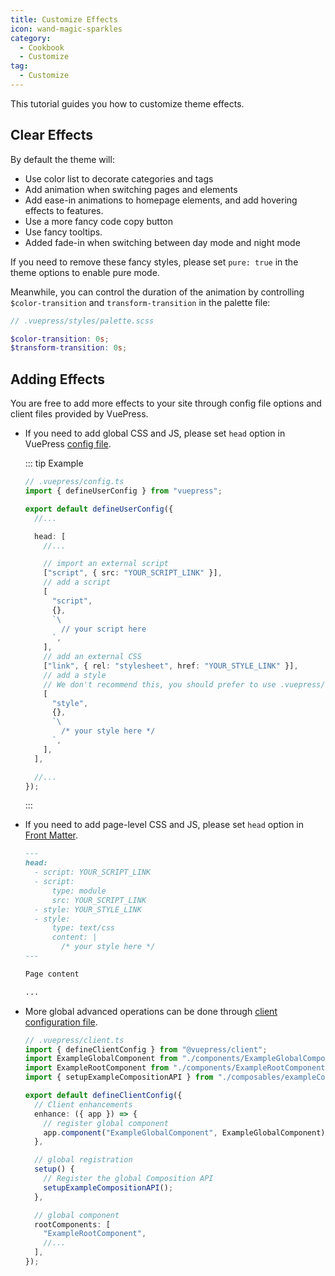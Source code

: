 ```yaml
---
title: Customize Effects
icon: wand-magic-sparkles
category:
  - Cookbook
  - Customize
tag:
  - Customize
---
```


This tutorial guides you how to customize theme effects.

<!-- more -->

## Clear Effects

By default the theme will:

- Use color list to decorate categories and tags
- Add animation when switching pages and elements
- Add ease-in animations to homepage elements, and add hovering effects to features.
- Use a more fancy code copy button
- Use fancy tooltips.
- Added fade-in when switching between day mode and night mode

If you need to remove these fancy styles, please set `pure: true` in the theme options to enable pure mode.

Meanwhile, you can control the duration of the animation by controlling `$color-transition` and `transform-transition` in the palette file:

```scss
// .vuepress/styles/palette.scss

$color-transition: 0s;
$transform-transition: 0s;
```

## Adding Effects

You are free to add more effects to your site through config file options and client files provided by VuePress.

- If you need to add global CSS and JS, please set `head` option in VuePress [config file](../vuepress/config.md).

  ::: tip Example

  ```ts
  // .vuepress/config.ts
  import { defineUserConfig } from "vuepress";

  export default defineUserConfig({
    //...

    head: [
      //...

      // import an external script
      ["script", { src: "YOUR_SCRIPT_LINK" }],
      // add a script
      [
        "script",
        {},
        `\
          // your script here
        `,
      ],
      // add an external CSS
      ["link", { rel: "stylesheet", href: "YOUR_STYLE_LINK" }],
      // add a style
      // We don't recommend this, you should prefer to use .vuepress/style/index.scss
      [
        "style",
        {},
        `\
          /* your style here */
        `,
      ],
    ],

    //...
  });
  ```

  :::

- If you need to add page-level CSS and JS, please set `head` option in [Front Matter](../vuepress/page.md#frontmatter).

  ```md
  ---
  head:
    - script: YOUR_SCRIPT_LINK
    - script:
        type: module
        src: YOUR_SCRIPT_LINK
    - style: YOUR_STYLE_LINK
    - style:
        type: text/css
        content: |
          /* your style here */
  ---

  Page content

  ...
  ```

- More global advanced operations can be done through [client configuration file](../vuepress/config.md#client-config).

  ```ts
  // .vuepress/client.ts
  import { defineClientConfig } from "@vuepress/client";
  import ExampleGlobalComponent from "./components/ExampleGlobalComponent.vue";
  import ExampleRootComponent from "./components/ExampleRootComponent.vue";
  import { setupExampleCompositionAPI } from "./composables/exampleCompositionAPI";

  export default defineClientConfig({
    // Client enhancements
    enhance: ({ app }) => {
      // register global component
      app.component("ExampleGlobalComponent", ExampleGlobalComponent);
    },

    // global registration
    setup() {
      // Register the global Composition API
      setupExampleCompositionAPI();
    },

    // global component
    rootComponents: [
      "ExampleRootComponent",
      //...
    ],
  });
  ```
